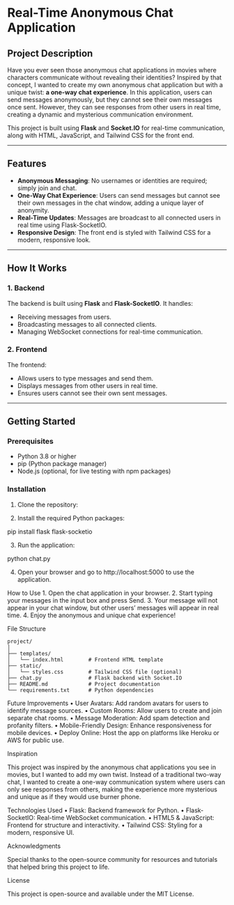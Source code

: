 # Real-Time Anonymous Chat Application

## Project Description

Have you ever seen those anonymous chat applications in movies where characters communicate without revealing their identities? Inspired by that concept, I wanted to create my own anonymous chat application but with a unique twist: **a one-way chat experience**. In this application, users can send messages anonymously, but they cannot see their own messages once sent. However, they can see responses from other users in real time, creating a dynamic and mysterious communication environment.

This project is built using **Flask** and **Socket.IO** for real-time communication, along with HTML, JavaScript, and Tailwind CSS for the front end.

---

## Features

- **Anonymous Messaging**: No usernames or identities are required; simply join and chat.
- **One-Way Chat Experience**: Users can send messages but cannot see their own messages in the chat window, adding a unique layer of anonymity.
- **Real-Time Updates**: Messages are broadcast to all connected users in real time using Flask-SocketIO.
- **Responsive Design**: The front end is styled with Tailwind CSS for a modern, responsive look.

---

## How It Works

### 1. Backend
The backend is built using **Flask** and **Flask-SocketIO**. It handles:
- Receiving messages from users.
- Broadcasting messages to all connected clients.
- Managing WebSocket connections for real-time communication.

### 2. Frontend
The frontend:
- Allows users to type messages and send them.
- Displays messages from other users in real time.
- Ensures users cannot see their own sent messages.

---

## Getting Started

### Prerequisites
- Python 3.8 or higher
- pip (Python package manager)
- Node.js (optional, for live testing with npm packages)

### Installation

1. Clone the repository:

  
2. Install the required Python packages:

pip install flask flask-socketio


3.	Run the application:

python chat.py


4.	Open your browser and go to http://localhost:5000 to use the application.

How to Use
	1.	Open the chat application in your browser.
	2.	Start typing your messages in the input box and press Send.
	3.	Your message will not appear in your chat window, but other users’ messages will appear in real time.
	4.	Enjoy the anonymous and unique chat experience!

File Structure
```
project/
│
├── templates/
│   └── index.html        # Frontend HTML template
├── static/
│   └── styles.css        # Tailwind CSS file (optional)
├── chat.py               # Flask backend with Socket.IO
├── README.md             # Project documentation
└── requirements.txt      # Python dependencies
```
Future Improvements
	•	User Avatars: Add random avatars for users to identify message sources.
	•	Custom Rooms: Allow users to create and join separate chat rooms.
	•	Message Moderation: Add spam detection and profanity filters.
	•	Mobile-Friendly Design: Enhance responsiveness for mobile devices.
	•	Deploy Online: Host the app on platforms like Heroku or AWS for public use.

Inspiration

This project was inspired by the anonymous chat applications you see in movies, but I wanted to add my own twist. Instead of a traditional two-way chat, I wanted to create a one-way communication system where users can only see responses from others, making the experience more mysterious and unique as if they would use burner phone.

Technologies Used
	•	Flask: Backend framework for Python.
	•	Flask-SocketIO: Real-time WebSocket communication.
	•	HTML5 & JavaScript: Frontend for structure and interactivity.
	•	Tailwind CSS: Styling for a modern, responsive UI.

Acknowledgments

Special thanks to the open-source community for resources and tutorials that helped bring this project to life.

License

This project is open-source and available under the MIT License.
